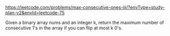 https://leetcode.com/problems/max-consecutive-ones-iii/?envType=study-plan-v2&envId=leetcode-75

Given a binary array nums and an integer k, return the maximum number of consecutive 1's in the array if you can flip at most k 0's.